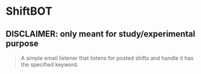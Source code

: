 # ShiftBOT

## DISCLAIMER: only meant for study/experimental purpose

> A simple email listener that listens for posted shifts and handle it has the specified keyword.
